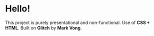# Hello!

This project is purely presentational and non-functional. Use of **CSS + HTML**. Built on **Glitch** by **Mark Vong**.
